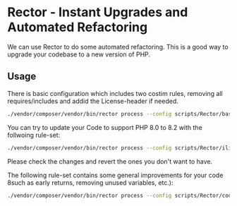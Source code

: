 Rector - Instant Upgrades and Automated Refactoring
===================================================

We can use Rector to do some automated refactoring. This is a good way to upgrade your codebase to a new version of PHP.

## Usage

There is basic configuration which includes two costim rules, removing all requires/includes and addid the
License-header if needed.

```bash
./vendor/composer/vendor/bin/rector process --config scripts/Rector/basic_rector.php YOUR_DIRECTORY
```

You can try to update your Code to support PHP 8.0 to 8.2 with the follwoing rule-set:

```bash
./vendor/composer/vendor/bin/rector process --config scripts/Rector/ilias_9.php YOUR_DIRECTORY
```

Please check the changes and revert the ones you don't want to have.

The following rule-set contains some general improvements for your code 8such as early returns, removing unused
variables, etc.):

```bash
./vendor/composer/vendor/bin/rector process --config scripts/Rector/code_quality.php YOUR_DIRECTORY
```
